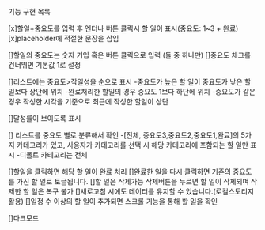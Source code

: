 기능 구현 목록

[x]할일+중요도를 입력 후 엔터나 버튼 클릭시 할 일이 표시(중요도: 1~3 + 완료)
[x]placeholder에 적절한 문장을 삽입

[]할일의 중요도는 숫자 기입 혹은 버튼 클릭으로 입력 (둘 중 하나만)
[]중요도 체크를 건너뛰면 기본값 1로 설정

[]리스트에는 중요도>작일성을 순으로 표시
    -중요도가 높은 할 일이 중요도가 낮은 할 일보다 상단에 위치
    -완료처리한 할일의 경우 중요도 1보다 하단에 위치
    -중요도가 같은 경우 작성한 시각을 기준으로 최근에 작성한 할일이 상단

[]달성률이 보이도록 표시

[] 리스트를 중요도 별로 분류해서 확인
    -[전체, 중요도3,중요도2,중요도1,완료]의 5가지 카테고리가 있고, 사용자가 카테고리를 선택 시 해당 카테고리에 포함되는 할 일만 표시
    -디폴트 카테고리는 전체

[]할일을 클릭하면 해당 할 일이 완료 처리
[]완료한 일을 다시 클릭하면 기존의 중요도를 가진 할 일로 토글됩니다.
[]할 일은 삭제가능 삭제버튼을 누르면 할 일이 삭제되며 삭제한 할 일은 복구 불가
[]새로고침 시에도 데이터를 유지할 수 있습니다.(로컬스토리지 활용)
[]일정 수 이상의 할 일이 추가되면 스크롤 기능을 통해 할 일을 확인

[]다크모드